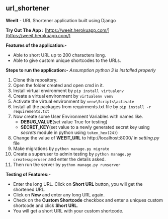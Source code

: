 ## url_shortener
**WeeIt** - URL Shortener application built using Django

**Try Out The App :** [https://weeit.herokuapp.com/](https://weeit.herokuapp.com/)

**Features of the application:-**
- Able to short URL up to 200 characters long.
- Able to give custom unique shortcodes to the URLs.

**Steps to run the application:-**
*Assumption python 3  is installed properly*
1. Clone this repository.
2. Open the folder created and open cmd in it.
3. Install virtual environment by `pip install virtualenv`
4. Create a virtual environment by `virtualenv venv` 
5. Activate the virtual environment by `venv\Scripts\activate`
6. Install all the packages from requirments.txt file by `pip install -r requirements.txt`
7. Now create some User Environment Variables with names like.
	- **DEBUG_VALUE**(set value True for testing)
	- **SECRET_KEY**(set value to a newly generated secret key using *secrets* module in python using `token_hex(24)`)
8. Change the value of **WEEIT_URL** to http://localhost:8000/ in *setting.py* file
9. Make migrations by `python manage.py migrate`
10. Create a superuser to admin testing by `python manage.py createsuperuser` and enter the details asked.
11. Then run the server by `python manage.py runserver` 

**Testing of Features:-**
- Enter the long URL. Click on **Short URL** button, you will get the shortened URL.
- Click on **New** and enter any long URL again.
- Check on the **Custom Shortcode** checkbox and enter a uniques custom shortcode and click **Short URL**.
- You will get a short URL with your custom shortcode.
